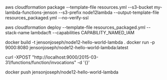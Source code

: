 aws cloudformation package  --template-file resources.yml --s3-bucket my-lambda-functions-jenson --s3-prefix node12lambda --output-template-file resources_packaged.yml --no-verify-ssl

aws cloudformation deploy --template-file resources_packaged.yml --stack-name lambdacft --capabilities CAPABILITY_NAMED_IAM

docker build -t jensonjoseph/node12-hello-world-lambda .
docker run -p 9000:8080 jensonjoseph/node12-hello-world-lambda:latest

curl -XPOST "http://localhost:9000/2015-03-31/functions/function/invocations" -d '{}'

docker push jensonjoseph/node12-hello-world-lambda